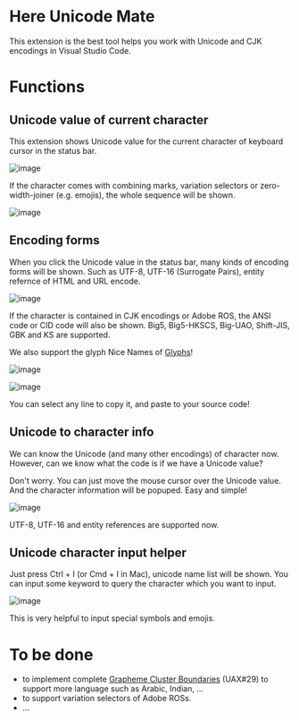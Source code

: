 # Here Unicode Mate
This extension is the best tool helps you work with Unicode and CJK encodings in Visual Studio Code.

# Functions 

## Unicode value of current character

This extension shows Unicode value for the current character of keyboard cursor in the status bar.

![image](https://user-images.githubusercontent.com/5418570/82236077-2c780b00-9966-11ea-83c4-e335b0e92141.png)

If the character comes with combining marks, variation selectors or zero-width-joiner (e.g. emojis), the whole sequence will be shown.

![image](https://user-images.githubusercontent.com/5418570/82236168-4d406080-9966-11ea-9a5a-7b2265a7d702.png)

## Encoding forms

When you click the Unicode value in the status bar, many kinds of encoding forms will be shown.
Such as UTF-8, UTF-16 (Surrogate Pairs), entity refernce of HTML and URL encode.

![image](https://user-images.githubusercontent.com/5418570/82236450-b1632480-9966-11ea-9747-4341cd08bf98.png)

If the character is contained in CJK encodings or Adobe ROS, the ANSI code or CID code will also be shown.
Big5, Big5-HKSCS, Big-UAO, Shift-JIS, GBK and KS are supported.

We also support the glyph Nice Names of [Glyphs](https://glyphsapp.com/)!

![image](https://user-images.githubusercontent.com/5418570/82473452-287df180-9afc-11ea-8d62-f9f659768068.png)

![image](https://user-images.githubusercontent.com/5418570/82474277-662f4a00-9afd-11ea-876e-40dad6c83cc9.png)


You can select any line to copy it, and paste to your source code!

## Unicode to character info

We can know the Unicode (and many other encodings) of character now.
However, can we know what the code is if we have a Unicode value?

Don't worry. You can just move the mouse cursor over the Unicode value. And the character information will be popuped. Easy and simple!

![image](https://user-images.githubusercontent.com/5418570/82473760-a2ae7600-9afc-11ea-852d-bb86396939b6.png)

UTF-8, UTF-16 and entity references are supported now.

## Unicode character input helper

Just press Ctrl + I (or Cmd + I in Mac), unicode name list will be shown.
You can input some keyword to query the character which you want to input.

![image](https://user-images.githubusercontent.com/5418570/82473976-eacd9880-9afc-11ea-9262-080cc2b3276b.png)

This is very helpful to input special symbols and emojis.

# To be done

- to implement complete [Grapheme Cluster Boundaries](http://www.unicode.org/reports/tr29/#Grapheme_Cluster_Boundaries) (UAX#29) to support more language such as Arabic, Indian, ...
- to support variation selectors of Adobe ROSs.
- ...
